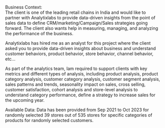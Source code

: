 Business Context:  
The client is one of the leading retail chains in India and would like to partner with Analytixlabs to provide data-driven insights from the point of sales data to define CRM/marketing/Campaign/Sales strategies going forward. The client also wants help in measuring, managing, and analyzing the performance of the business. 

Analytixlabs has hired me as an analyst for this project where the client asked you to provide data-driven insights about business and understand customer behaviors, product behavior, store behavior, channel behavior, etc... 

As part of the analytics team, Iam required to support clients with key metrics and different types of analysis, including product analysis, product category analysis, customer category analysis, customer segment analysis, sales patterns and trends, seasonality impact on sales, cross selling, customer satisfaction, cohort analysis and store-level analysis to understand category performance, define a strategy to increase sales for the upcoming year.

Available Data: 
Data has been provided from Sep 2021 to Oct 2023 for randomly selected 39 stores out of 535 stores for specific categories of products for randomly selected customers.
